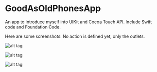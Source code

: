 # GoodAsOldPhonesApp
An app to introduce myself into UIKit and Cocoa Touch API. Include Swift code and Foundation Code.

Here are some screenshots: No action is defined yet, only the outlets.

![alt tag](http://i.imgur.com/ndPRwnw.png)

![alt tag](http://imgur.com/uHFpbUD.png)

![alt tag](http://i.imgur.com/hOVQHPI.png)
